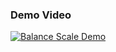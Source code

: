 ### Demo Video

[![Balance Scale Demo](https://github.com/user-attachments/assets/4675711d-8e34-472c-bd60-51c16f13266a)](https://drive.google.com/file/d/1BqD23CavrVAs9YHBWfT0lBWGMyzJT89Z)
